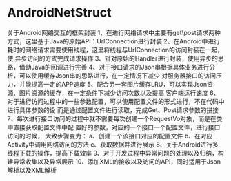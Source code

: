 # AndroidNetStruct
关于Android网络交互的框架封装
    1、在进行网络请求中主要有get\post请求两种方式，这里基于Java的原始API：UrlConnection进行封装
    2、在Android中进行耗时的网络请求需要使用线程，这里将线程与UrlConnection的访问封装在一起，使
        异步访问的方式完成请求操作
    3、针对原始的Handler进行封装，使用异步的思路，借助Java的回调进行完善
    4、对于接口请求的Json串根据具体业务进行分析，可以使用缓存Json串的思路进行，在一定情况下减少
        对服务器接口的访问压力，并能提高一定的APP速度
    5、配合另一套图片缓存LRU，可以实现Json资源、图片资源的缓存，在一定条件下减少访问次数以及提高
        客户端运行速度
    6、对于进行访问过程中的一些参数配置，可以使用配置文件的形式进行，不在代码中进行具体参数的设
        而是通过配置文件进行读取，完成Get、Post请求参数的拼接
    7、每次进行接口访问的过程中就不需要每次创建一个RequestVo对象，而是在类中直接获取配置文件中配
        置好的参数，对应的一个接口一个配置文件，进行接口访问的时候，
        大致步骤变为：
        a、创建一个该接口对应的配置文件
        b、在对应Activity中调用网络访问的方法
        c、获取数据并进行展示
    8、关于Android进行多线程下载的操作，提高下载效率
    9、对于开发过程中异常问题的处理以及归纳，构建异常收集以及异常展示
    10、添加XML的接收以及访问的API，同时适用于Json解析以及XML解析
